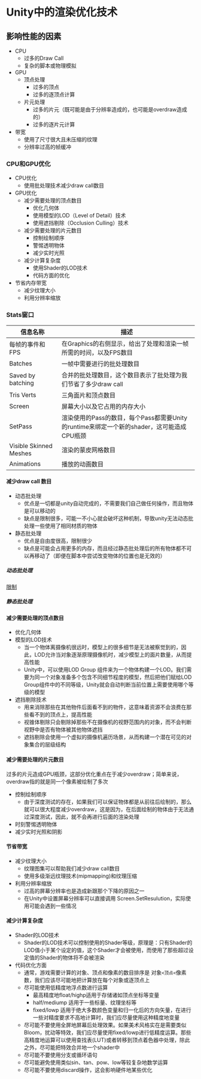 # Unity中的渲染优化技术

## 影响性能的因素

- CPU
  - 过多的Draw Call
  - 复杂的脚本或物理模拟
- GPU
  - 顶点处理
    - 过多的顶点
    - 过多的逐顶点计算
  - 片元处理
    - 过多的片元（既可能是由于分辨率造成的，也可能是overdraw造成的）
    - 过多的逐片元计算
- 带宽
  - 使用了尺寸很大且未压缩的纹理
  - 分辨率过高的帧缓冲

### CPU和GPU优化

- CPU优化
  - 使用批处理技术减少draw call数目
- GPU优化
  - 减少需要处理的顶点数目
    - 优化几何体
    - 使用模型的LOD（Level of Detail）技术
    - 使用遮挡剔除（Occlusion Culling）技术
  - 减少需要处理的片元数目
    - 控制绘制顺序
    - 警惕透明物体
    - 减少实时光照
  - 减少计算复杂度
    - 使用Shader的LOD技术
    - 代码方面的优化
- 节省内存带宽
  - 减少纹理大小
  - 利用分辨率缩放

### Stats窗口

| 信息名称 | 描述 |
| ---- | --- |
| 每帧的事件和FPS | 在Graphics的右侧显示，给出了处理和渲染一帧所需的时间，以及FPS数目 |
| Batches | 一帧中需要进行的批处理数目 |
| Saved by batching | 合并的批处理数目，这个数目表示了批处理为我们节省了多少draw call |
| Tris Verts | 三角面片和顶点数目 |
| Screen | 屏幕大小以及它占用的内存大小 |
| SetPass | 渲染使用的Pass的数目，每个Pass都需要Unity的runtime来绑定一个新的shader，这可能造成CPU瓶颈 |
| Visible Skinned Meshes | 渲染的蒙皮网格数目 |
| Animations | 播放的动画数目 |

#### 减少draw call 数目

- 动态批处理
  - 优点是一切都是unity自动完成的，不需要我们自己做任何操作，而且物体是可以移动的
  - 缺点是限制很多，可能一不小心就会破坏这种机制，导致unity无法动态批处理一些使用了相同材质的物体
- 静态批处理
  - 优点是自由度很高，限制很少
  - 缺点是可能会占用更多的内存，而且经过静态批处理后的所有物体都不可以再移动了（即便在脚本中尝试改变物体的位置也是无效的）

##### 动态批处理

[限制](../Optimization/index.md#Bacthing的使用限制)

##### 静态批处理

#### 减少需要处理的顶点数目

- 优化几何体
- 模型的LOD技术
  - 当一个物体离摄像机很远时，模型上的很多细节是无法被察觉到的，因此，LOD允许当对象逐渐原理摄像机时，减少模型上的面片数量，从而提高性能
  - Unity中，可以使用LOD Group 组件来为一个物体构建一个LOD。我们需要为同一个对象准备多个包含不同细节程度的模型，然后把他们赋给LOD Group组件中的不同等级，Unity就会自动判断当前位置上需要使用哪个等级的模型
- 遮挡剔除技术
  - 用来消除那些在其他物件后面看不到的物件，这意味着资源不会浪费在那些看不到的顶点上，提高性能
  - 视锥体剔除只会剔除掉那些不在摄像机的视野范围内的对象，而不会判断视野中是否有物体被其他物体遮挡
  - 遮挡剔除会使用一个虚拟的摄像机遍历场景，从而构建一个潜在可见的对象集合的层级结构

#### 减少需要处理的片元数目

过多的片元造成GPU瓶颈，这部分优化重点在于减少overdraw；简单来说，overdraw指的就是同一个像素被绘制了多次

- 控制绘制顺序
  - 由于深度测试的存在，如果我们可以保证物体都是从前往后绘制的，那么就可以很大程度减少overdraw，这是因为，在后面绘制的物体由于无法通过深度测试，因此，就不会再进行后面的渲染处理
- 时刻警惕透明物体
- 减少实时光照和阴影

#### 节省带宽

- 减少纹理大小
  - 纹理图集可以帮助我们减少draw call数目
  - 使用多级渐远纹理技术(mipmapping)和纹理压缩
- 利用分辨率缩放
  - 过高的屏幕分辨率也是造成新跟那个下降的原因之一
  - 在Unity中设置屏幕分辨率可以直接调用 Screen.SetResulution，实际使用可能会遇到一些情况

#### 减少计算复杂度

- Shader的LOD技术
  - Shader的LOD技术可以控制使用的Shader等级，原理是：只有Shader的LOD值小于某个设定的值，这个Shader才会被使用，而使用了那些超过设定值的Shader的物体将不会被渲染
- 代码优化方面
  - 通常，游戏需要计算的对象、顶点和像素的数目排序是 对象`<顶点<`像素数，我们应该尽可能地把计算放在每个对象或逐顶点上
  - 尽可能使用低精度地浮点数进行运算
    - 最高精度地float/highp适用于存储诸如顶点坐标等变量
    - half/mediump 适用于一些标量、纹理坐标等
    - fixed/lowp 适用于绝大多数颜色变量和归一化后的方向矢量，在进行一些对精度要求不高地计算时，我们应尽量使用这种精度地变量
  - 尽可能不要使用全屏地屏幕后处理效果。如果美术风格实在是需要类似Bloom，扰动等特效，我们应尽量使用fixed/lowp进行低精度运算。那些高精度地运算可以使用查找表(LUT)或者转移到顶点着色器中处理，除此之外，尽可能把特效合并地一个shader中
  - 尽可能不要使用分支或循环语句
  - 尽可能避免使用类似sin、tan、pow、low等较复杂地数学运算
  - 尽可能不要使用discard操作，这会影响硬件地某些优化
